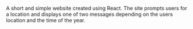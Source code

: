 A short and simple website created using React.
The site prompts users for a location and displays one of two messages depending on the users location and the time of the year.
